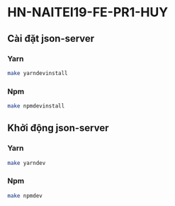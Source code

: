 # HN-NAITEI19-FE-PR1-HUY

## Cài đặt json-server

### Yarn

```bash
make yarndevinstall
```

### Npm

```bash
make npmdevinstall
```

## Khởi động json-server

### Yarn

```bash
make yarndev
```

### Npm

```bash
make npmdev
```

